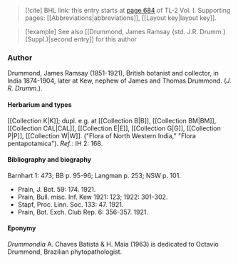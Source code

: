 > [!cite] BHL link: this entry starts at [page 684](https://www.biodiversitylibrary.org/item/103414#page/732/mode/1up) of TL-2 Vol. I.
> Supporting pages: [[Abbreviations|abbreviations]], [[Layout key|layout key]].

> [!example] See also [[Drummond, James Ramsay {std. J.R. Drumm.} (Suppl.)|second entry]] for this author

### Author

Drummond, James Ramsay (1851-1921), British botanist and collector, in India 1874-1904, later at Kew, nephew of James and Thomas Drummond. (*J. R. Drumm.*).

#### Herbarium and types

[[Collection K|K]]; dupl. e.g. at [[Collection B|B]], [[Collection BM|BM]], [[Collection CAL|CAL]], [[Collection E|E]], [[Collection G|G]], [[Collection P|P]], [[Collection W|W]]. ("Flora of North Western India," "Flora pentapotamica").
*Ref*.: IH 2: 168.

#### Bibliography and biography

Barnhart 1: 473; BB p. 95-96; Langman p. 253; NSW p. 101.
- Prain, J. Bot. 59: 174. 1921.
- Prain, Bull. misc. Inf. Kew 1921: 123; 1922: 301-302.
- Stapf, Proc. Linn. Soc. 133: 47. 1921.
- Prain, Bot. Exch. Club Rep. 6: 356-357. 1921.

#### Eponymy

*Drummondia* A. Chaves Batista & H. Maia (1963) is dedicated to Octavio Drummond, Brazilian phytopathologist.

